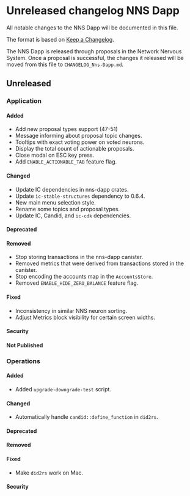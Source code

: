 
# Unreleased changelog NNS Dapp

All notable changes to the NNS Dapp will be documented in this file.

The format is based on [Keep a Changelog](https://keepachangelog.com/en/1.0.0/).

The NNS Dapp is released through proposals in the Network Nervous System. Once a
proposal is successful, the changes it released will be moved from this file to
`CHANGELOG_Nns-Dapp.md`.

## Unreleased

### Application

#### Added

* Add new proposal types support (47-51)
* Message informing about proposal topic changes.
* Tooltips with exact voting power on voted neurons.
* Display the total count of actionable proposals.
* Close modal on ESC key press.
* Add `ENABLE_ACTIONABLE_TAB` feature flag.

#### Changed

* Update IC dependencies in nns-dapp crates.
* Update `ic-stable-structures` dependency to 0.6.4.
* New main menu selection style.
* Rename some topics and proposal types.
* Update IC, Candid, and `ic-cdk` dependencies.

#### Deprecated

#### Removed

* Stop storing transactions in the nns-dapp canister.
* Removed metrics that were derived from transactions stored in the canister.
* Stop encoding the accounts map in the `AccountsStore`.
* Removed `ENABLE_HIDE_ZERO_BALANCE` feature flag.

#### Fixed

* Inconsistency in similar NNS neuron sorting.
* Adjust Metrics block visibility for certain screen widths.

#### Security

#### Not Published

### Operations

#### Added

* Added `upgrade-downgrade-test` script.

#### Changed

* Automatically handle `candid::define_function` in `did2rs`.

#### Deprecated

#### Removed

#### Fixed

* Make `did2rs` work on Mac.

#### Security
